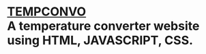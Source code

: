 # [TEMPCONVO](http://127.0.0.1:5500/TEMPCONV/home.html)<br>A temperature converter website using HTML, JAVASCRIPT, CSS.
